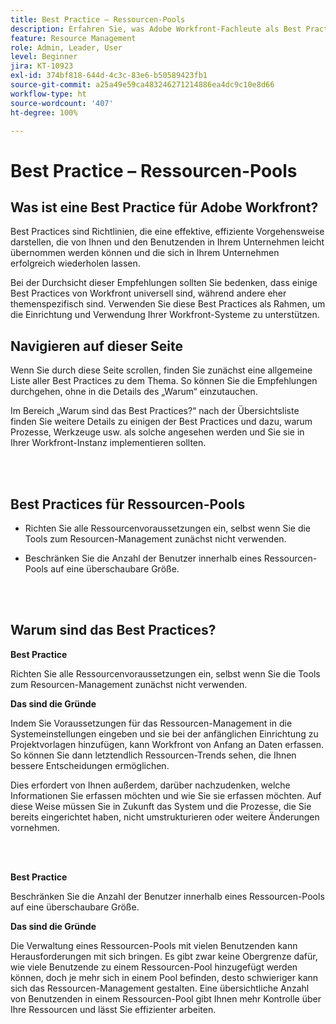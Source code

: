 ```yaml
---
title: Best Practice – Ressourcen-Pools
description: Erfahren Sie, was Adobe Workfront-Fachleute als Best Practices für das Einrichten, Verwalten und Verwenden von Workfront-Ressourcen-Pools empfehlen.
feature: Resource Management
role: Admin, Leader, User
level: Beginner
jira: KT-10923
exl-id: 374bf818-644d-4c3c-83e6-b50589423fb1
source-git-commit: a25a49e59ca483246271214886ea4dc9c10e8d66
workflow-type: ht
source-wordcount: '407'
ht-degree: 100%

---
```


# Best Practice – Ressourcen-Pools

## Was ist eine Best Practice für Adobe Workfront?

Best Practices sind Richtlinien, die eine effektive, effiziente Vorgehensweise darstellen, die von Ihnen und den Benutzenden in Ihrem Unternehmen leicht übernommen werden können und die sich in Ihrem Unternehmen erfolgreich wiederholen lassen.

Bei der Durchsicht dieser Empfehlungen sollten Sie bedenken, dass einige Best Practices von Workfront universell sind, während andere eher themenspezifisch sind. Verwenden Sie diese Best Practices als Rahmen, um die Einrichtung und Verwendung Ihrer Workfront-Systeme zu unterstützen.

## Navigieren auf dieser Seite

Wenn Sie durch diese Seite scrollen, finden Sie zunächst eine allgemeine Liste aller Best Practices zu dem Thema. So können Sie die Empfehlungen durchgehen, ohne in die Details des „Warum“ einzutauchen.

Im Bereich „Warum sind das Best Practices?“ nach der Übersichtsliste finden Sie weitere Details zu einigen der Best Practices und dazu, warum Prozesse, Werkzeuge usw. als solche angesehen werden und Sie sie in Ihrer Workfront-Instanz implementieren sollten.

</br>
</br>

## Best Practices für Ressourcen-Pools

* Richten Sie alle Ressourcenvoraussetzungen ein, selbst wenn Sie die Tools zum Resourcen-Management zunächst nicht verwenden.

* Beschränken Sie die Anzahl der Benutzer innerhalb eines Ressourcen-Pools auf eine überschaubare Größe.

</br>
</br>

## Warum sind das Best Practices?

**Best Practice**

Richten Sie alle Ressourcenvoraussetzungen ein, selbst wenn Sie die Tools zum Resourcen-Management zunächst nicht verwenden.

**Das sind die Gründe**

Indem Sie Voraussetzungen für das Ressourcen-Management in die Systemeinstellungen eingeben und sie bei der anfänglichen Einrichtung zu Projektvorlagen hinzufügen, kann Workfront von Anfang an Daten erfassen. So können Sie dann letztendlich Ressourcen-Trends sehen, die Ihnen bessere Entscheidungen ermöglichen.

Dies erfordert von Ihnen außerdem, darüber nachzudenken, welche Informationen Sie erfassen möchten und wie Sie sie erfassen möchten. Auf diese Weise müssen Sie in Zukunft das System und die Prozesse, die Sie bereits eingerichtet haben, nicht umstrukturieren oder weitere Änderungen vornehmen.

</br>
</br>

**Best Practice**

Beschränken Sie die Anzahl der Benutzer innerhalb eines Ressourcen-Pools auf eine überschaubare Größe.

**Das sind die Gründe**

Die Verwaltung eines Ressourcen-Pools mit vielen Benutzenden kann Herausforderungen mit sich bringen. Es gibt zwar keine Obergrenze dafür, wie viele Benutzende zu einem Ressourcen-Pool hinzugefügt werden können, doch je mehr sich in einem Pool befinden, desto schwieriger kann sich das Ressourcen-Management gestalten. Eine übersichtliche Anzahl von Benutzenden in einem Ressourcen-Pool gibt Ihnen mehr Kontrolle über Ihre Ressourcen und lässt Sie effizienter arbeiten.
